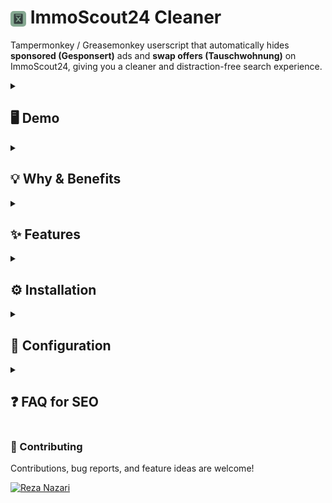# <img src="logo-1.png" alt="ImmoScout24 Cleaner Logo" width="25px" style="border-radius:5px; vertical-align:middle;"> **ImmoScout24 Cleaner**

Tampermonkey / Greasemonkey userscript that automatically hides **sponsored (Gesponsert)** ads and **swap offers (Tauschwohnung)** on ImmoScout24, giving you a cleaner and distraction-free search experience.  

<details>
<summary><h2>🖥 Demo</h2></summary>

<img width="1184" height="367" alt="Demo Screenshot - ImmoScout24 Cleaner 1" src="https://github.com/user-attachments/assets/c5bd7b70-a238-4004-8d35-e980c7cf91a2" />

<details>
  <summary><h3>Explained</h3></summary>
This userscript removes unwanted cards in the ImmoScout24 search results:  

* **Sponsored ads (Gesponsert)** → hidden automatically.  
* **Swap offers (Tauschwohnung)** → filtered by keywords.  
* A console log shows the number of hidden items and their titles/links, so you know what was filtered out.  

**In short:** you see only **relevant listings** without clutter.  
</details>
</details>

<details>
<summary><h2>💡 Why & Benefits</h2></summary>

- Save time by removing **irrelevant sponsored listings**.  
- Focus only on real apartments, not swap ads or paid promotions.  
- Keep search results **clean and distraction-free**.  
- Lightweight script, no external dependencies, works instantly.  

</details>

<details>
<summary><h2>✨ Features</h2></summary>

- Auto-hide **“Gesponsert”** listings.  
- Auto-hide **“Tauschwohnung”** swap offers.  
- Works with infinite scroll and dynamic content via MutationObserver.  
- Console output with a list of hidden cards for quick auditing.  
- No configuration required (defaults work out of the box).  

</details>

<details>
<summary><h2>⚙️ Installation</h2></summary>

1. Install [Tampermonkey](https://www.tampermonkey.net/) (or any compatible userscript manager).  
2. [Click here to install the script](./immoscout24-cleaner.user.js)  
   *(or copy & paste the code into a new Tampermonkey script).*  
3. Open [ImmoScout24 search pages](https://www.immobilienscout24.de/).  
4. Sponsored ads and swap offers will now be hidden automatically.  
5. Open DevTools → **Console** to see a summary of what was filtered.  

</details>

<details>
<summary><h2>🔧 Configuration</h2></summary>

Inside the script you can adjust:  

- **Keywords** for filtering (default: `["tauschwohnung"]`).  
- **Selectors** for headline and sponsored labels (update if ImmoScout24 changes markup).  
- **Debounce timing** for filtering after DOM changes.  

</details>

<details>
<summary><h2>❓ FAQ for SEO</h2></summary>

<details>
<summary><h3>🔹 How to hide sponsored ads on ImmoScout24?</h3></summary>
The <b>ImmoScout24 Cleaner</b> userscript automatically hides all <b>Gesponsert</b> (sponsored) listings from search results, giving you a clean view of real offers.
</details>

<details>
<summary><h3>🔹 How to remove Tauschwohnung (swap) listings on ImmoScout24?</h3></summary>
<b>ImmoScout24 Cleaner</b> filters any listing headline containing <b>Tauschwohnung</b> and hides the card. You can add more keywords if needed.
</details>

<details>
<summary><h3>🔹 Does ImmoScout24 Cleaner work with infinite scroll?</h3></summary>
Yes. It uses a <b>MutationObserver</b> to automatically re-scan the page and hide new sponsored/swap listings as you scroll.
</details>

<details>
<summary><h3>🔹 How can I check what was hidden?</h3></summary>
Open DevTools → <b>Console</b>. You will see a summary count and a list of hidden cards (with type, title, and link).
</details>

<details>
<summary><h3>🔹 Is ImmoScout24 Cleaner safe?</h3></summary>
Yes. The script runs locally in your browser through Tampermonkey. No data is sent anywhere.
</details>

<details>
<summary><h3>🔹 What if ImmoScout24 updates their layout and the script stops working?</h3></summary>
Selectors may need to be updated. You can edit the userscript or open a GitHub issue / pull request to fix it.
</details>

<details>
<summary><h2>🔑 SEO Keywords</h2></summary>

immoscout24 cleaner, immoscout24 hide sponsored, immoscout24 gesponsert entfernen, immoscout24 tauschwohnung ausblenden, immoscout24 filter script, tampermonkey immoscout24, userscript immoscout24, remove ads immoscout24, immoscout24 search cleaner, immobilienscout24 sponsored ads, immobilienscout24 tausch wohnung, hide ads immobilienscout24, greasemonkey real estate filter, immobiliensuche script, immobilienscout24 filter plugin

</details>
</details>


### 🤝 Contributing

Contributions, bug reports, and feature ideas are welcome!  

[![Reza Nazari](https://images.weserv.nl/?url=https://avatars.githubusercontent.com/u/127698692?v=4&w=35&h=35&mask=circle)](https://github.com/reza-nzri)
